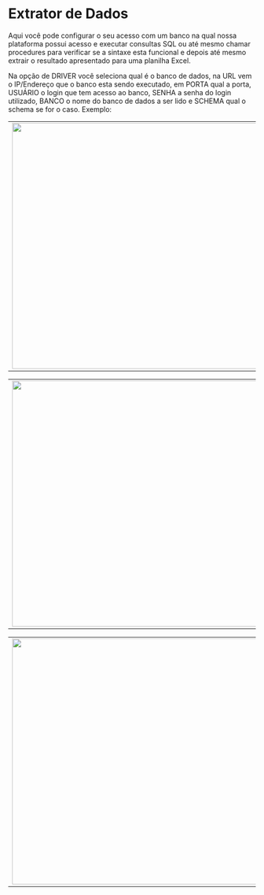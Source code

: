 # Extrator de Dados

Aqui você pode configurar o seu acesso com um banco na qual nossa plataforma possui acesso e executar consultas SQL ou até mesmo chamar procedures para verificar se a sintaxe esta funcional e depois até mesmo extrair o resultado apresentado para uma planilha Excel.

Na opção de DRIVER você seleciona qual é o banco de dados, na URL vem o IP/Endereço que o banco esta sendo executado, em PORTA qual a porta, USUÁRIO o login que tem acesso ao banco, SENHA a senha do login utilizado, BANCO o nome do banco de dados a ser lido e SCHEMA qual o schema se for o caso. Exemplo:

<table>
  <tr>
    <td align="center">
      <img src="/n4link-wiki/assets/telas_n4link/extrator.png" width="500"/>
    </td>
  </tr>
</table>

<table>
  <tr>
    <td align="center">
      <img src="/n4link-wiki/assets/telas_n4link/extrato2.png" width="500"/>
    </td>
  </tr>
</table>

<table>
  <tr>
    <td align="center">
      <img src="/n4link-wiki/assets/telas_n4link/extrator3.png" width="500"/>
    </td>
  </tr>
</table>